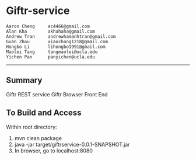 Giftr-service
=================================================
    Aaron Cheng     ac4466@gmail.com
    Alan Kha        akhahaha@gmail.com
    Andrew Tran     andrewhamanhtran@gmail.com
    Guan Zhou       xiaochong1218@gmail.com
    Hongbo Li       lihongbo1991@gmail.com
    Maolei Tang     tangmaolei@ucla.edu
    Yichen Pan      panyichen@ucla.edu
-------------------------------------------------

Summary
---------------
Giftr REST service
Giftr Browser Front End

To Build and Access
---------------
Within root directory:
1. mvn clean package
2. java -jar target/giftrservice-0.0.1-SNAPSHOT.jar
3. In browser, go to localhost:8080
